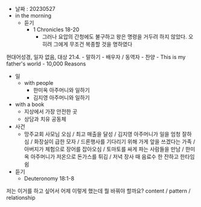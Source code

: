 - 날짜 : 20230527
- in the morning
	- 듣기
		- 1 Chronicles 18-20
			- 그러나 요압의 간청에도 불구하고 왕은 명령을 거두려 하지 않았다. 오히려 그에게 무조건 복종할 것을 명하였다

현대어성경, 일자 없음, 대상 21:4.
	- 말하기
		-  배우자 / 동역자 
	- 찬양
		- This is my father's world
		- 10,000 Reasons
- 일
	- with people
		- 한미옥 아주머니와 일하기
		- 김지영 아주머니와 일하기
- with a book
	- 지상에서 가장 안전한 곳
	- 상담과 치유 공동체
- 사건
	- 망주교회 사모님 오심 / 최고 매출을 달성 / 김지영 아주머니가 일을 엄청 잘하심 / 화장실이 급한 모자 / 드론행사를 기다리기 위해 가게 앞을 쓰겠다는 가족 / 아버지가 체험으로 장어를 잡아오심 / 토마토를 싸게 파는 사람들을 만남 / 한미옥 아주머니가 저온으로 돈가스를 튀김 / 저녁 장사 때 음료수 한 잔하고 한타임 쉼 
- 듣기
	- Deuteronomy  18:1-8


저는 이거를 하고 싶어서 어제 이렇게 했는데 뭘 바꿔야 할까요?
content / pattern / relationship